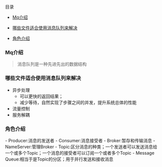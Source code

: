 目录

- <a href="#1">Mq介绍</a>

- <a href="#2">哪些文件适合使用消息队列来解决</a>

- <a href="#3">角色介绍</a>


 <h3 id="1">Mq介绍</h3>

  > 消息队列是一种先进先出的数据结构

 <h3 id="2">哪些文件适合使用消息队列来解决</h3>

  - 异步处理
    - 可以更快的返回结果；
    - 减少等待，自然实现了步骤之间的并发，提升系统总体的性能
  - 流量控制
  - 服务解耦
 <h3 id="3">角色介绍</h3>
    - Producer:消息的发送者
    - Consumer:消息接受者
    - Broker:暂存和传输消息
    - NameServer:管理Broker
    - Topic:区分消息的种类；一个发送者可以发送消息给一个或多个Topic；一个消息的接受者可以订阅一个或者多个Topic
    - Message Queue:相当于是Topic的分区；用于并行发送和接收消息
   
